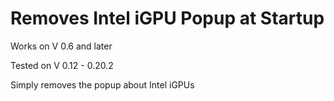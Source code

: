 # Removes Intel iGPU Popup at Startup
Works on V 0.6 and later

Tested on V 0.12 - 0.20.2

Simply removes the popup about Intel iGPUs
